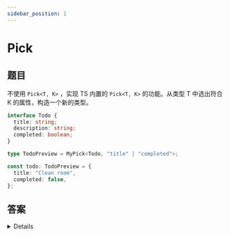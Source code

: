 ```yaml
---
sidebar_position: 1
---
```


# Pick

## 题目

不使用 `Pick<T, K>` ，实现 TS 内置的 `Pick<T, K>` 的功能。从类型 T 中选出符合 K 的属性，构造一个新的类型。

```ts
interface Todo {
  title: string;
  description: string;
  completed: boolean;
}

type TodoPreview = MyPick<Todo, "title" | "completed">;

const todo: TodoPreview = {
  title: "Clean room",
  completed: false,
};
```

## 答案

<details>
```ts
type MyPick<T, U> = {
    [k in keyof T as k extends U ? k : never]: T[k]
}
```

</details>
